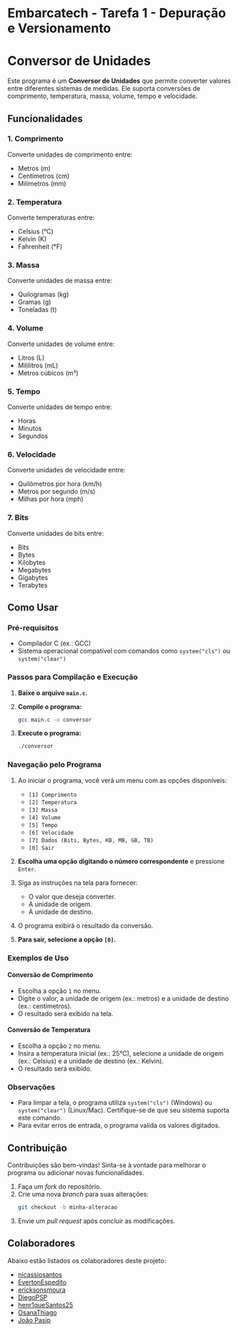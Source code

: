# Embarcatech - Tarefa 1 - Depuração e Versionamento

# Conversor de Unidades

Este programa é um **Conversor de Unidades** que permite converter valores entre diferentes sistemas de medidas. Ele suporta conversões de comprimento, temperatura, massa, volume, tempo e velocidade.

## Funcionalidades

### 1. Comprimento

Converte unidades de comprimento entre:

- Metros (m)
- Centímetros (cm)
- Milímetros (mm)

### 2. Temperatura

Converte temperaturas entre:

- Celsius (°C)
- Kelvin (K)
- Fahrenheit (°F)

### 3. Massa

Converte unidades de massa entre:

- Quilogramas (kg)
- Gramas (g)
- Toneladas (t)

### 4. Volume

Converte unidades de volume entre:

- Litros (L)
- Mililitros (mL)
- Metros cúbicos (m³)

### 5. Tempo

Converte unidades de tempo entre:

- Horas
- Minutos
- Segundos

### 6. Velocidade

Converte unidades de velocidade entre:

- Quilômetros por hora (km/h)
- Metros por segundo (m/s)
- Milhas por hora (mph)

### 7. Bits

Converte unidades de bits entre:

- Bits
- Bytes
- Kilobytes
- Megabytes 
- Gigabytes 
- Terabytes

## Como Usar

### Pré-requisitos

- Compilador C (ex.: GCC)
- Sistema operacional compatível com comandos como `system("cls")` ou `system("clear")`

### Passos para Compilação e Execução

1. **Baixe o arquivo `main.c`.**

2. **Compile o programa:**

   ```bash
   gcc main.c -o conversor
   ```

3. **Execute o programa:**
   ```bash
   ./conversor
   ```

### Navegação pelo Programa

1. Ao iniciar o programa, você verá um menu com as opções disponíveis:

   - `[1] Comprimento`
   - `[2] Temperatura`
   - `[3] Massa`
   - `[4] Volume`
   - `[5] Tempo`
   - `[6] Velocidade`
   - `[7] Dados (Bits, Bytes, KB, MB, GB, TB)`
   - `[0] Sair`

2. **Escolha uma opção digitando o número correspondente** e pressione `Enter`.

3. Siga as instruções na tela para fornecer:

   - O valor que deseja converter.
   - A unidade de origem.
   - A unidade de destino.

4. O programa exibirá o resultado da conversão.

5. **Para sair, selecione a opção `[0]`.**

### Exemplos de Uso

#### Conversão de Comprimento

- Escolha a opção `1` no menu.
- Digite o valor, a unidade de origem (ex.: metros) e a unidade de destino (ex.: centímetros).
- O resultado será exibido na tela.

#### Conversão de Temperatura

- Escolha a opção `2` no menu.
- Insira a temperatura inicial (ex.: 25°C), selecione a unidade de origem (ex.: Celsius) e a unidade de destino (ex.: Kelvin).
- O resultado será exibido.

### Observações

- Para limpar a tela, o programa utiliza `system("cls")` (Windows) ou `system("clear")` (Linux/Mac). Certifique-se de que seu sistema suporta este comando.
- Para evitar erros de entrada, o programa valida os valores digitados.

## Contribuição

Contribuições são bem-vindas! Sinta-se à vontade para melhorar o programa ou adicionar novas funcionalidades.

1. Faça um _fork_ do repositório.
2. Crie uma nova _branch_ para suas alterações:
   ```bash
   git checkout -b minha-alteracao
   ```
3. Envie um _pull request_ após concluir as modificações.

## Colaboradores

Abaixo estão listados os colaboradores deste projeto:

- [nicassiosantos](https://github.com/nicassiosantos)
- [EvertonEspedito](https://github.com/EvertonEspedito)
- [ericksonsmoura](https://github.com/ericksonsmoura)
- [DiegoPSP](https://github.com/DiegoPSP)
- [henr1queSantos25](https://github.com/henr1queSantos25)
- [OsanaThiago](https://github.com/OsanaThiago)
- [João Pasip](https://github.com/joao-pasip)
